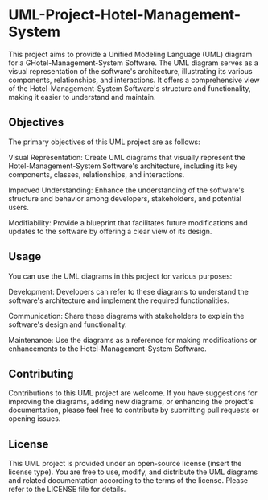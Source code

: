 # UML-Project-Hotel-Management-System

This project aims to provide a Unified Modeling Language (UML) diagram for a GHotel-Management-System Software. The UML diagram serves as a visual representation of the software's architecture, illustrating its various components, relationships, and interactions. It offers a comprehensive view of the Hotel-Management-System Software's structure and functionality, making it easier to understand and maintain.

## Objectives

The primary objectives of this UML project are as follows:

Visual Representation: Create UML diagrams that visually represent the Hotel-Management-System Software's architecture, including its key components, classes, relationships, and interactions.

Improved Understanding: Enhance the understanding of the software's structure and behavior among developers, stakeholders, and potential users.

Modifiability: Provide a blueprint that facilitates future modifications and updates to the software by offering a clear view of its design.


## Usage
You can use the UML diagrams in this project for various purposes:

Development: Developers can refer to these diagrams to understand the software's architecture and implement the required functionalities.

Communication: Share these diagrams with stakeholders to explain the software's design and functionality.

Maintenance: Use the diagrams as a reference for making modifications or enhancements to the Hotel-Management-System Software.

## Contributing
Contributions to this UML project are welcome. If you have suggestions for improving the diagrams, adding new diagrams, or enhancing the project's documentation, please feel free to contribute by submitting pull requests or opening issues.

## License
This UML project is provided under an open-source license (insert the license type). You are free to use, modify, and distribute the UML diagrams and related documentation according to the terms of the license. Please refer to the LICENSE file for details.
